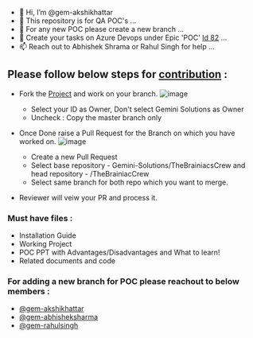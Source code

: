 - 👋 Hi, I’m @gem-akshikhattar
- 👀 This repository is for QA POC's ...
- 🌱 For any new POC please create a new branch ...
- 💞️ Create your tasks on Azure Devops under Epic 'POC' [Id 82](https://dev.azure.com/neeturishi/GemQE) ...
- 📫 Reach out to Abhishek Shrama or Rahul Singh for help ...


## Please follow below steps for [contribution](https://docs.github.com/en/get-started/quickstart/contributing-to-projects) :
- Fork the [Project](https://github.com/Gemini-Solutions/TheBrainiacsCrew) and work on your branch.
![image](https://user-images.githubusercontent.com/83968447/208081697-e0e9281c-5dca-4b01-b8f6-bc5f3c9eaa15.png)

  - Select your ID as Owner, Don't select Gemini Solutions as Owner
  - Uncheck : Copy the master branch only
- Once Done raise a Pull Request for the Branch on which you have worked on.
![image](https://user-images.githubusercontent.com/83968447/208085255-088b97e7-f435-43a2-b4ef-eb38d1ce9267.png)
  - Create a new Pull Request
  - Select base repository - Gemini-Solutions/TheBrainiacsCrew and head repository - <username>/TheBrainiacCrew
  - Select same branch for both repo which you want to merge.
- Reviewer will veiw your PR and process it.

### Must have files :
- Installation Guide
- Working Project
- POC PPT with Advantages/Disadvantages and What to learn!
- Related documents and code

### For adding a new branch for POC please reachout to below members :
- [@gem-akshikhattar](https://github.com/gem-akshikhattar)
- [@gem-abhisheksharma](https://github.com/gem-abhisheksharma)
- [@gem-rahulsingh](https://github.com/gem-rahulsingh)

<!---
gem-akshikhattar/gem-akshikhattar is a ✨ special ✨ repository because its `README.md` (this file) appears on your GitHub profile.
You can click the Preview link to take a look at your changes.
--->
